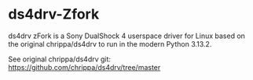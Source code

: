 # ds4drv-Zfork
ds4drv zFork is a Sony DualShock 4 userspace driver for Linux based on the original chrippa/ds4drv to run in the modern Python 3.13.2.

See original chrippa/ds4drv git: https://github.com/chrippa/ds4drv/tree/master
